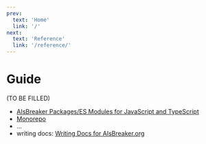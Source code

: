 ```yaml
---
prev:
  text: 'Home'
  link: '/'
next:
  text: 'Reference'
  link: '/reference/'
---
```


Guide
=====


(TO BE FILLED)

- [AIsBreaker Packages/ES Modules for JavaScript and TypeScript](./aisbreaker-modules.md)
- [Monorepo](./monorepo.md)
- ...
- writing docs: [Writing Docs for AIsBreaker.org](./writing-docs/)



